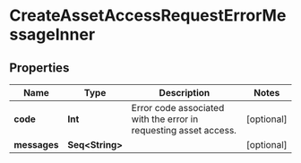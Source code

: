 

# CreateAssetAccessRequestErrorMessageInner


## Properties

Name | Type | Description | Notes
------------ | ------------- | ------------- | -------------
**code** | **Int** | Error code associated with the error in requesting asset access. |  [optional]
**messages** | **Seq&lt;String&gt;** |  |  [optional]



